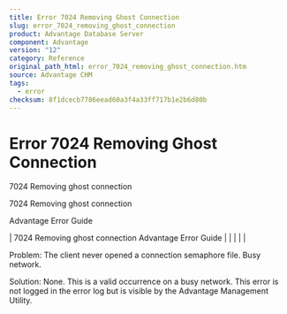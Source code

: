 ```yaml
---
title: Error 7024 Removing Ghost Connection
slug: error_7024_removing_ghost_connection
product: Advantage Database Server
component: Advantage
version: "12"
category: Reference
original_path_html: error_7024_removing_ghost_connection.htm
source: Advantage CHM
tags:
  - error
checksum: 8f1dcecb7786eead60a3f4a33ff717b1e2b6d80b
---
```


# Error 7024 Removing Ghost Connection

7024 Removing ghost connection

7024 Removing ghost connection

Advantage Error Guide

| 7024 Removing ghost connection  Advantage Error Guide |  |  |  |  |

Problem: The client never opened a connection semaphore file. Busy network.

Solution: None. This is a valid occurrence on a busy network. This error is not logged in the error log but is visible by the Advantage Management Utility.
